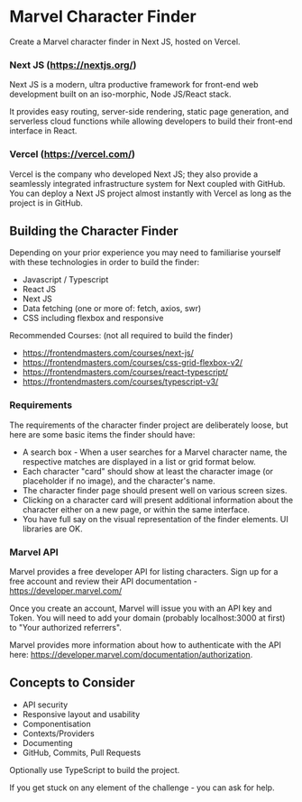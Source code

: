 # Marvel Character Finder

Create a Marvel character finder in Next JS, hosted on Vercel.

### Next JS (https://nextjs.org/)

Next JS is a modern, ultra productive framework for front-end 
web development built on an iso-morphic, Node JS/React stack.

It provides easy routing, server-side rendering, static page generation, 
and serverless cloud functions while allowing developers to build their front-end 
interface in React.

### Vercel (https://vercel.com/)

Vercel is the company who developed Next JS; they also provide a seamlessly integrated
infrastructure system for Next coupled with GitHub. 
You can deploy a Next JS project almost instantly with Vercel as long as the project is in GitHub.

## Building the Character Finder

Depending on your prior experience you may need to familiarise yourself with these
technologies in order to build the finder:

* Javascript / Typescript
* React JS 
* Next JS
* Data fetching (one or more of: fetch, axios, swr)
* CSS including flexbox and responsive

Recommended Courses:
(not all required to build the finder)

* https://frontendmasters.com/courses/next-js/
* https://frontendmasters.com/courses/css-grid-flexbox-v2/
* https://frontendmasters.com/courses/react-typescript/
* https://frontendmasters.com/courses/typescript-v3/

### Requirements

The requirements of the character finder project are deliberately loose, 
but here are some basic items the finder should have:

* A search box - When a user searches for a Marvel character name, the respective matches
are displayed in a list or grid format below.
* Each character "card" should show at least the character image (or placeholder if no image), 
and the character's name.
* The character finder page should present well on various screen sizes.
* Clicking on a character card will present additional information about the character
either on a new page, or within the same interface.
* You have full say on the visual representation of the finder elements. UI libraries are OK.

###  Marvel API

Marvel provides a free developer API for listing characters. 
Sign up for a free account and review their API documentation - https://developer.marvel.com/

Once you create an account, Marvel will issue you with an API key and Token.
You will need to add your domain (probably localhost:3000 at first) to "Your authorized referrers".

Marvel provides more information about how to authenticate with the API here:
https://developer.marvel.com/documentation/authorization.

##  Concepts to Consider

* API security
* Responsive layout and usability
* Componentisation
* Contexts/Providers
* Documenting
* GitHub, Commits, Pull Requests

Optionally use TypeScript to build the project.

If you get stuck on any element of the challenge - you can ask for help.

